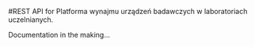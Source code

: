 #REST API for Platforma wynajmu urządzeń badawczych w laboratoriach uczelnianych.

Documentation in the making...
